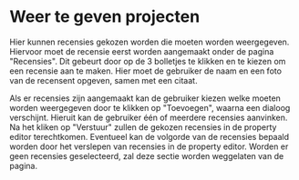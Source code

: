 # Weer te geven projecten
Hier kunnen recensies gekozen worden die moeten worden weergegeven. Hiervoor moet de recensie eerst worden aangemaakt onder de pagina "Recensies". Dit gebeurt door op de 3 bolletjes te klikken en te kiezen om een recensie aan te maken. Hier moet de gebruiker de naam en een foto van de recensent opgeven, samen met een citaat.

<!-- TODO: FOTO -->

Als er recensies zijn aangemaakt kan de gebruiker kiezen welke moeten worden weergegeven door te klikken op "Toevoegen", waarna een dialoog verschijnt. Hieruit kan de gebruiker één of meerdere recensies aanvinken. Na het kliken op "Verstuur" zullen de gekozen recensies in de property editor terechtkomen. Eventueel kan de volgorde van de recensies bepaald worden door het verslepen van recensies in de property editor. Worden er geen recensies geselecteerd, zal deze sectie worden weggelaten van de pagina.

<!-- TODO: FOTO -->